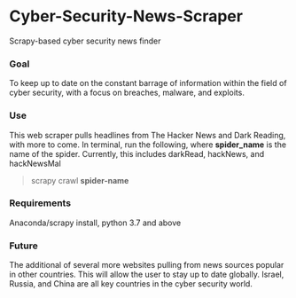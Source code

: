 # Cyber-Security-News-Scraper
Scrapy-based cyber security news finder

### Goal ###
To keep up to date on the constant barrage of information within the field of cyber security, with a focus on 
breaches, malware, and exploits. 

### Use ###
This web scraper pulls headlines from The Hacker News and Dark Reading, with more to come. 
In terminal, run the following, where __spider_name__ is the name of the spider. Currently,
this includes darkRead, hackNews, and hackNewsMal
>scrapy crawl __spider-name__ 


### Requirements ###
Anaconda/scrapy install, python 3.7 and above

### Future ###
The additional of several more websites pulling from news sources popular in other countries. This will allow 
the user to stay up to date globally. Israel, Russia, and China are all key countries in the cyber security world. 
